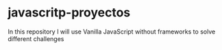 # javascritp-proyectos
In this repository I will use Vanilla JavaScript without frameworks to solve different challenges
